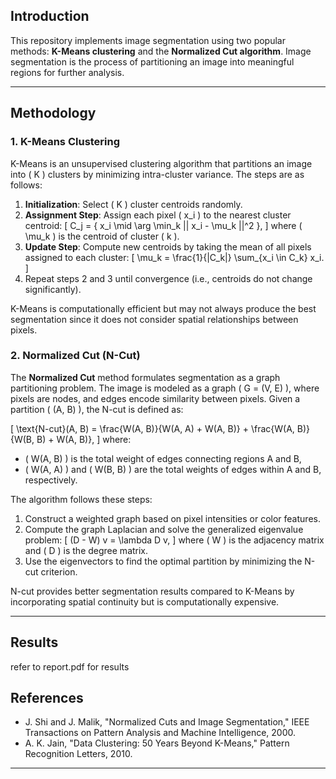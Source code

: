 ## Introduction
This repository implements image segmentation using two popular methods: **K-Means clustering** and the **Normalized Cut algorithm**. Image segmentation is the process of partitioning an image into meaningful regions for further analysis.

---

## Methodology
### 1. K-Means Clustering
K-Means is an unsupervised clustering algorithm that partitions an image into \( K \) clusters by minimizing intra-cluster variance. The steps are as follows:

1. **Initialization**: Select \( K \) cluster centroids randomly.
2. **Assignment Step**: Assign each pixel \( x_i \) to the nearest cluster centroid:
   \[
   C_j = \{ x_i \mid \arg \min_k || x_i - \mu_k ||^2 \},
   \]
   where \( \mu_k \) is the centroid of cluster \( k \).
3. **Update Step**: Compute new centroids by taking the mean of all pixels assigned to each cluster:
   \[
   \mu_k = \frac{1}{|C_k|} \sum_{x_i \in C_k} x_i.
   \]
4. Repeat steps 2 and 3 until convergence (i.e., centroids do not change significantly).

K-Means is computationally efficient but may not always produce the best segmentation since it does not consider spatial relationships between pixels.

### 2. Normalized Cut (N-Cut)
The **Normalized Cut** method formulates segmentation as a graph partitioning problem. The image is modeled as a graph \( G = (V, E) \), where pixels are nodes, and edges encode similarity between pixels. Given a partition \( (A, B) \), the N-cut is defined as:

\[
\text{N-cut}(A, B) = \frac{W(A, B)}{W(A, A) + W(A, B)} + \frac{W(A, B)}{W(B, B) + W(A, B)},
\]
where:
- \( W(A, B) \) is the total weight of edges connecting regions A and B,
- \( W(A, A) \) and \( W(B, B) \) are the total weights of edges within A and B, respectively.

The algorithm follows these steps:
1. Construct a weighted graph based on pixel intensities or color features.
2. Compute the graph Laplacian and solve the generalized eigenvalue problem:
   \[
   (D - W) v = \lambda D v,
   \]
   where \( W \) is the adjacency matrix and \( D \) is the degree matrix.
3. Use the eigenvectors to find the optimal partition by minimizing the N-cut criterion.

N-cut provides better segmentation results compared to K-Means by incorporating spatial continuity but is computationally expensive.

---

## Results
refer to report.pdf for results


## References
- J. Shi and J. Malik, "Normalized Cuts and Image Segmentation," IEEE Transactions on Pattern Analysis and Machine Intelligence, 2000.
- A. K. Jain, "Data Clustering: 50 Years Beyond K-Means," Pattern Recognition Letters, 2010.

---


